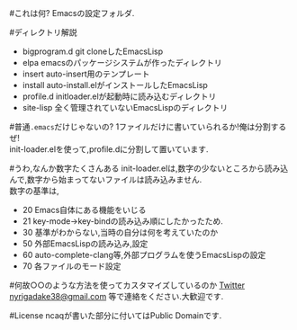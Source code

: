 #これは何?
Emacsの設定フォルダ.

#ディレクトリ解説
+ bigprogram.d git cloneしたEmacsLisp
+ elpa emacsのパッケージシステムが作ったディレクトリ
+ insert auto-insert用のテンプレート
+ install auto-install.elがインストールしたEmacsLisp
+ profile.d initloader.elが起動時に読み込むディレクトリ
+ site-lisp 全く管理されていないEmacsLispのディレクトリ

#普通`.emacs`だけじゃないの?
1ファイルだけに書いていられるか!俺は分割するぜ!  
init-loader.elを使って,profile.dに分割して置いています.

#うわ,なんか数字たくさんある
init-loader.elは,数字の少ないところから読み込んで,数字から始まってないファイルは読み込みません.  
数字の基準は,

* 20 Emacs自体にある機能をいじる
* 21 key-mode->key-bindの読み込み順にしたかったため.
* 30 基準がわからない,当時の自分は何を考えていたのか
* 50 外部EmacsLispの読み込み,設定
* 60 auto-complete-clang等,外部プログラムを使うEmacsLispの設定
* 70 各ファイルのモード設定

#何故○○のような方法を使ってカスタマイズしているのか
[Twitter](https://twitter.com/ncaq)
<nyrigadake38@gmail.com>
等で連絡をください.大歓迎です.

#License
ncaqが書いた部分に付いてはPublic Domainです.
